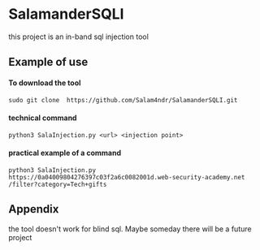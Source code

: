 
# SalamanderSQLI

this project is an in-band sql injection tool

## Example of use

#### To download the tool


``` 
sudo git clone  https://github.com/Salam4ndr/SalamanderSQLI.git
```

#### technical command


```
python3 SalaInjection.py <url> <injection point> 
```

#### practical example of a command

```
python3 SalaInjection.py  https://0a04009804276397c03f2a6c0082001d.web-security-academy.net   /filter?category=Tech+gifts
```



## Appendix

the tool doesn't work for blind sql. Maybe someday there will be a future project
